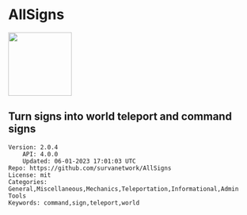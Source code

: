 # AllSigns
<img src="https://raw.githubusercontent.com/survanetwork/AllSigns/d8c15a1ba0e936f576eda9c852f4dff1c6d366e0/icon.png" width="128" height="128" />

## Turn signs into world teleport and command signs
```properties
Version: 2.0.4
    API: 4.0.0
    Updated: 06-01-2023 17:01:03 UTC
Repo: https://github.com/survanetwork/AllSigns
License: mit
Categories: General,Miscellaneous,Mechanics,Teleportation,Informational,Admin Tools
Keywords: command,sign,teleport,world
```
